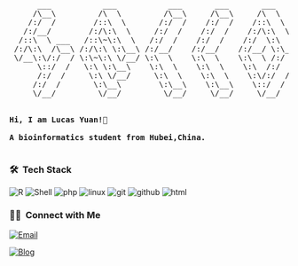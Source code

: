 <pre>
      ___           ___           ___       ___       ___     
     /\__\         /\  \         /\__\     /\__\     /\  \    
    /:/  /        /::\  \       /:/  /    /:/  /    /::\  \   
   /:/__/        /:/\:\  \     /:/  /    /:/  /    /:/\:\  \  
  /::\  \ ___   /::\~\:\  \   /:/  /    /:/  /    /:/  \:\  \ 
 /:/\:\  /\__\ /:/\:\ \:\__\ /:/__/    /:/__/    /:/__/ \:\__\
 \/__\:\/:/  / \:\~\:\ \/__/ \:\  \    \:\  \    \:\  \ /:/  /
      \::/  /   \:\ \:\__\    \:\  \    \:\  \    \:\  /:/  / 
      /:/  /     \:\ \/__/     \:\  \    \:\  \    \:\/:/  /  
     /:/  /       \:\__\        \:\__\    \:\__\    \::/  /   
     \/__/         \/__/         \/__/     \/__/     \/__/    
     

<strong>Hi, I am Lucas Yuan!👋 </strong>

<strong>A bioinformatics student from Hubei,China. </strong>

</pre> 


### 🛠 &nbsp;Tech Stack
<p>
<img alt="R" src="https://img.shields.io/badge/R-47A141?style=flat-square&logo=R&logoColor=white" >
<img alt="Shell" src="https://img.shields.io/badge/Shell-777BB4?style=flat-square&logo=Shell&logoColor=white" >
<img alt="php" src="https://img.shields.io/badge/PHP-3776AB?style=flat-square&logo=PHP&logoColor=white" >
<!-- <img alt="python" src="https://img.shields.io/badge/Python-3776AB?style=flat-square&logo=python&logoColor=white" > -->
<!-- <img alt="perl" src="https://img.shields.io/badge/Perl-3776AB?style=flat-square&logo=perl&logoColor=white" > -->
<img alt="linux" src="https://img.shields.io/badge/Linux-FCC624?style=flat-square&logo=linux&logoColor=black" >
<img alt="git" src="https://img.shields.io/badge/Git-F05032?style=flat-square&logo=git&logoColor=white" >
<img alt="github" src="https://img.shields.io/badge/GitHub-100000?style=flat-square&logo=github&logoColor=white" >
<img alt="html" src="https://img.shields.io/badge/HTML-239120?style=flat-square&logo=html5&logoColor=white" >
</p> 


### 🤝🏻 &nbsp;Connect with Me
<a href="mailto:2339325066@qq.com"><img alt="Email" src="https://img.shields.io/badge/Email-2339325066@qq.com-blue?style=flat-square&logo=gmail"></a>

<a href="https://yuanzhen-lucas.github.io/"><img alt="Blog" src="https://img.shields.io/badge/Blog-Yuanzhen-green?style=flat-square&l"></a>


